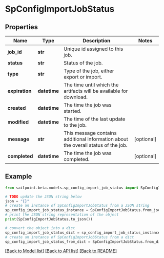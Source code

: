 # SpConfigImportJobStatus


## Properties

Name | Type | Description | Notes
------------ | ------------- | ------------- | -------------
**job_id** | **str** | Unique id assigned to this job. | 
**status** | **str** | Status of the job. | 
**type** | **str** | Type of the job, either export or import. | 
**expiration** | **datetime** | The time until which the artifacts will be available for download. | 
**created** | **datetime** | The time the job was started. | 
**modified** | **datetime** | The time of the last update to the job. | 
**message** | **str** | This message contains additional information about the overall status of the job. | [optional] 
**completed** | **datetime** | The time the job was completed. | [optional] 

## Example

```python
from sailpoint.beta.models.sp_config_import_job_status import SpConfigImportJobStatus

# TODO update the JSON string below
json = "{}"
# create an instance of SpConfigImportJobStatus from a JSON string
sp_config_import_job_status_instance = SpConfigImportJobStatus.from_json(json)
# print the JSON string representation of the object
print(SpConfigImportJobStatus.to_json())

# convert the object into a dict
sp_config_import_job_status_dict = sp_config_import_job_status_instance.to_dict()
# create an instance of SpConfigImportJobStatus from a dict
sp_config_import_job_status_from_dict = SpConfigImportJobStatus.from_dict(sp_config_import_job_status_dict)
```
[[Back to Model list]](../README.md#documentation-for-models) [[Back to API list]](../README.md#documentation-for-api-endpoints) [[Back to README]](../README.md)


